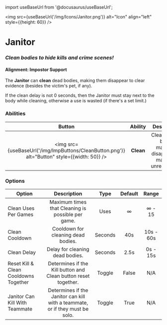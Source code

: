 import useBaseUrl from '@docusaurus/useBaseUrl';

<img src={useBaseUrl('/img/Icons/Janitor.png')} alt="Icon" align="left" style={{height: 60}} />

# Janitor

### _Clean bodies to hide kills and crime scenes!_

#### **Alignment:** Impostor Support

The **Janitor** can **clean** dead bodies, making them disappear to clear evidence (besides the victim's pet, if any).

If the clean delay is not 0 seconds, then the Janitor must stay next to the body while cleaning, otherwise a use is wasted (if there's a set limit.)

### Abilities

|                                            Button                                            |  Ability  |                            Description                            |         Type          |
| :------------------------------------------------------------------------------------------: | :-------: | :---------------------------------------------------------------: | :-------------------: |
| <img src={useBaseUrl('/img/ImpButtons/CleanButton.png')} alt="Button" style={{width: 50}} /> | **Clean** | Clean a dead body, making it disapear and making it unreportable. | Dead Body Interaction |

### Options

| Option                                |                                 Description                                  |  Type   | Default |   Range   |
| ------------------------------------- | :--------------------------------------------------------------------------: | :-----: | :-----: | :-------: |
| Clean Uses Per Games                  |              Maximum times that Cleaning is possible per game.               |  Uses   |    ∞    |  ∞ - 15   |
| Clean Cooldown                        |                      Cooldown for cleaning dead bodies.                      | Seconds |   40s   | 10s - 60s |
| Clean Delay                           |                       Delay for cleaning dead bodies.                        | Seconds |  2.5s   | 0s - 15s  |
| Reset Kill & Clean Cooldowns Together |        Determines if the Kill button and Clean button reset together.        | Toggle  |  False  |    N/A    |
| Janitor Can Kill With Teammate        | Determines if the Janitor can kill with a teammate, or if they must be solo. | Toggle  |  True   |    N/A    |
